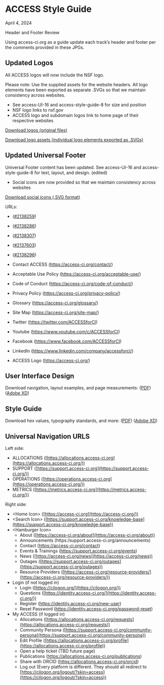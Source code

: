 # ACCESS Style Guide

April 4, 2024

Header and Footer Review

Using access-ci.org as a guide update each track’s header and footer per the comments provided in these JPGs.

## Updated Logos

All ACCESS logos will now include the NSF logo.

Please note: Use the supplied assets for the website headers. All logo elements have been exported as separate .SVGs so that we maintain consistency across websites.

- See access-UI-16 and access-style-guide-8 for size and position
- NSF logo links to nsf.gov
- ACCESS logo and subdomain logos link to home page of their respective websites

[Download logos (original files)](https://github.com/access-ci-org/Web_and_Branding/tree/master/logos/logos.zip)

[Download logo assets (individual logo elements exported as .SVGs)](https://github.com/access-ci-org/Web_and_Branding/tree/master/logos)

## Updated Universal Footer

Universal Footer content has been updated. See access-UI-16 and access-style-guide-8 for text, layout, and design. (edited)

- Social icons are now provided so that we maintain consistency across websites

[Download social icons (.SVG format)](https://github.com/access-ci-org/Web_and_Branding/tree/master/social)

URLs:

- ([#2138259](https://www.nsf.gov/awardsearch/showAward?AWD_ID=2138259&HistoricalAwards=false))
- ([#2138286](https://www.nsf.gov/awardsearch/showAward?AWD_ID=2138286&HistoricalAwards=false))
- ([#2138307](https://www.nsf.gov/awardsearch/showAward?AWD_ID=2138307&HistoricalAwards=false))
- ([#2137603](https://www.nsf.gov/awardsearch/showAward?AWD_ID=2137603&HistoricalAwards=false))
- ([#2138296](https://www.nsf.gov/awardsearch/showAward?AWD_ID=2138296&HistoricalAwards=false))

- Contact ACCESS (https://access-ci.org/contact/)

- Acceptable Use Policy (https://access-ci.org/acceptable-use/)

- Code of Conduct (https://access-ci.org/code-of-conduct/)

- Privacy Policy (https://access-ci.org/privacy-policy/)

- Glossary (https://access-ci.org/glossary/)

- Site Map (https://access-ci.org/site-map/)

- Twitter (https://twitter.com/ACCESSforCI)

- Youtube (https://www.youtube.com/c/ACCESSforCI)

- Facebook (https://www.facebook.com/ACCESSforCI)

- LinkedIn (https://www.linkedin.com/company/accessforci/)

- ACCESS Logo (https://access-ci.org/)

## User Interface Design

Download navigation, layout examples, and page measurements:
([PDF](https://github.com/access-ci-org/Web_and_Branding/blob/master/access-UI-16.pdf))
([Adobe XD](https://github.com/access-ci-org/Web_and_Branding/blob/master/access-UI-16.xd))

## Style Guide

Download hex values, typography standards, and more:
([PDF](https://github.com/access-ci-org/Web_and_Branding/blob/master/access-style-guide-8.pdf))
([Adobe XD](https://github.com/access-ci-org/Web_and_Branding/blob/master/access-style-guide-8.xd))

## Universal Navigation URLS

Left side:

- ALLOCATIONS ([https://allocations.access-ci.org](https://allocations.access-ci.org/))
- SUPPORT ([https://support.access-ci.org](https://support.access-ci.org/))
- OPERATIONS ([https://operations.access-ci.org](https://operations.access-ci.org/))
- METRICS ([https://metrics.access-ci.org](https://metrics.access-ci.org/))

Right side:

- \<Home Icon\> ([https://access-ci.org](https://access-ci.org/))
- \<Search Icon\> ([https://support.access-ci.org/knowledge-base](https://support.access-ci.org/knowledge-base))
- \<Hamburger Icon\>
  - About ([https://access-ci.org/about](https://access-ci.org/about))
  - Announcements (https:/support.access-ci.org/announcements)
  - Contact (https://access-ci.org/contact)
  - Events & Trainings (https://support.access-ci.org/events)
  - News ([https://access-ci.org/news](https://access-ci.org/news))
  - Outages ([https://support.access-ci.org/outages](https://support.access-ci.org/outages))
  - Resource Providers ([https://access-ci.org/resource-providers/](https://access-ci.org/resource-providers/))
- Login (if not logged in)
  - Login ([https://cilogon.org/](https://cilogon.org/))
  - Questions ([https://identity.access-ci.org/](https://identity.access-ci.org/))
  - Register (https://identity.access-ci.org/new-user)
  - Reset Password (https://identity.access-ci.orgg/password-reset)
- My ACCESS (if logged in)
  - Allocations ([https://allocations.access-ci.org/requests](https://allocations.access-ci.org/requests))
  - Community Persona ([https://support.access-ci.org/community-persona](https://support.access-ci.org/community-persona))
  - Edit Profile ([https://allocations.access-ci.org/profile](https://allocations.access-ci.org/profile))
  - Open a help ticket (TBD future page)
  - Publications (https://allocations.access-ci.org/publications)
  - Share with ORCID (https://allocations.access-ci.org/orcid)
  - Log out (Every platform is different. They should all redirect to [https://cilogon.org/logout/?skin=access](https://cilogon.org/logout/?skin=access))

##
